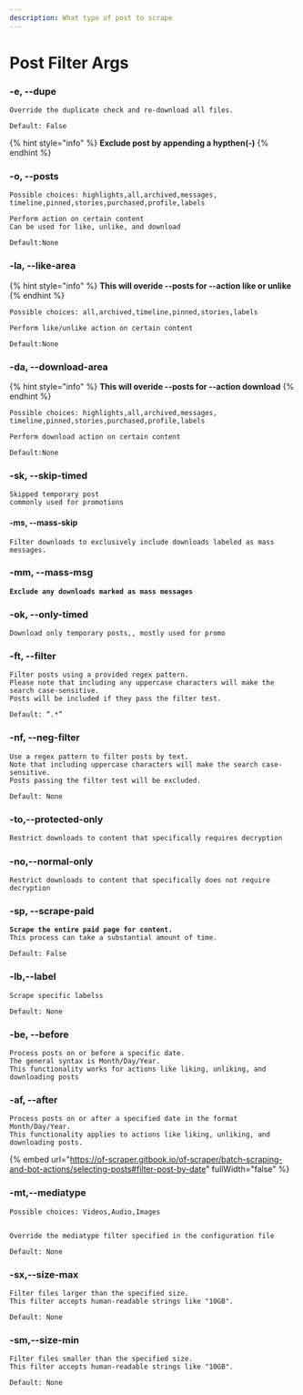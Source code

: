 ```yaml
---
description: What type of post to scrape
---
```


# Post Filter Args

### -e, --dupe

```
Override the duplicate check and re-download all files.
```

```
Default: False
```



{% hint style="info" %}
**Exclude post by appending a hypthen(-)**
{% endhint %}

### -o, --posts

```
Possible choices: highlights,all,archived,messages,
timeline,pinned,stories,purchased,profile,labels
```

```
Perform action on certain content 
Can be used for like, unlike, and download
```

```
Default:None
```

### -la, --like-area

{% hint style="info" %}
**This will overide --posts for --action like or unlike**
{% endhint %}

```
Possible choices: all,archived,timeline,pinned,stories,labels
```

```
Perform like/unlike action on certain content
```

```
Default:None
```

### -da, --download-area

{% hint style="info" %}
**This will overide --posts for --action download**
{% endhint %}

```
Possible choices: highlights,all,archived,messages,
timeline,pinned,stories,purchased,profile,labels
```

```
Perform download action on certain content
```

```
Default:None
```

### -sk, --skip-timed

```
Skipped temporary post
commonly used for promotions
```

#### -ms, --mass-skip

```
Filter downloads to exclusively include downloads labeled as mass messages.
```

### -mm, --mass-msg

<pre><code><strong>Exclude any downloads marked as mass messages
</strong></code></pre>

### -ok, --only-timed

```
Download only temporary posts,, mostly used for promo
```

### -ft, --filter

```
Filter posts using a provided regex pattern. 
Please note that including any uppercase characters will make the search case-sensitive. 
Posts will be included if they pass the filter test.
```

```
Default: “.*”
```

### -nf, --neg-filter

```
Use a regex pattern to filter posts by text. 
Note that including uppercase characters will make the search case-sensitive. 
Posts passing the filter test will be excluded.
```

```
Default: None
```

####

### -to,--protected-only

```python
Restrict downloads to content that specifically requires decryption
```

### -no,--normal-only

```
Restrict downloads to content that specifically does not require decryption
```

####

### -sp, --scrape-paid

<pre><code><strong>Scrape the entire paid page for content. 
</strong>This process can take a substantial amount of time.
</code></pre>

```
Default: False
```

### -lb,--label

```
Scrape specific labelss
```

```
Default: None
```

### -be, --before

```
Process posts on or before a specific date. 
The general syntax is Month/Day/Year. 
This functionality works for actions like liking, unliking, and downloading posts
```

### -af, --after

```
Process posts on or after a specified date in the format Month/Day/Year. 
This functionality applies to actions like liking, unliking, and downloading posts.
```

{% embed url="https://of-scraper.gitbook.io/of-scraper/batch-scraping-and-bot-actions/selecting-posts#filter-post-by-date" fullWidth="false" %}

### -mt,--mediatype



```
Possible choices: Videos,Audio,Images
```

```

Override the mediatype filter specified in the configuration file
```

```
Default: None
```

### -sx,--size-max



```
Filter files larger than the specified size. 
This filter accepts human-readable strings like "10GB".

```

```
Default: None
```

### -sm,--size-min

```
Filter files smaller than the specified size. 
This filter accepts human-readable strings like "10GB".

```

```
Default: None
```
